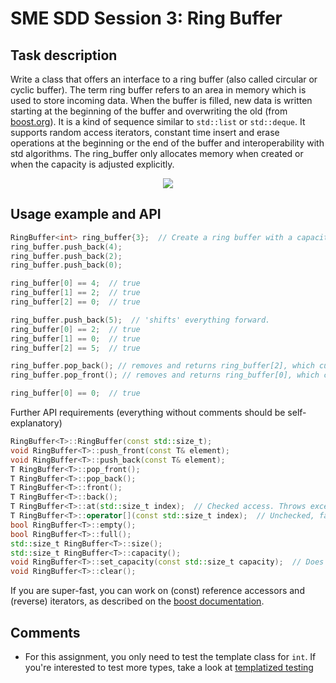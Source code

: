 # SME SDD Session 3: Ring Buffer

## Task description

Write a class that offers an interface to a ring buffer (also called circular or cyclic buffer). The term ring buffer refers to an area in memory which is used to store incoming data. When the buffer is filled, new data is written starting at the beginning of the buffer and overwriting the old (from [boost.org](https://www.boost.org/doc/libs/1_61_0/doc/html/circular_buffer.html)). It is a kind of sequence similar to `std::list` or `std::deque`. It supports random access iterators, constant time insert and erase operations at the beginning or the end of the buffer and interoperability with std algorithms.
The ring_buffer only allocates memory when created or when the capacity is adjusted explicitly.

<div style="text-align:center"><img src="https://www.boost.org/doc/libs/1_61_0/libs/circular_buffer/doc/images/circular_buffer.png" /></div>

## Usage example and API

```c++
RingBuffer<int> ring_buffer{3};  // Create a ring buffer with a capacity for 3 integers. Shall also support other types via template
ring_buffer.push_back(4);
ring_buffer.push_back(2);
ring_buffer.push_back(0);

ring_buffer[0] == 4;  // true
ring_buffer[1] == 2;  // true
ring_buffer[2] == 0;  // true

ring_buffer.push_back(5);  // 'shifts' everything forward.
ring_buffer[0] == 2;  // true
ring_buffer[1] == 0;  // true
ring_buffer[2] == 5;  // true

ring_buffer.pop_back(); // removes and returns ring_buffer[2], which currently equals 5
ring_buffer.pop_front(); // removes and returns ring_buffer[0], which currently equals 2

ring_buffer[0] == 0;  // true
```

Further API requirements (everything without comments should be self-explanatory)
```c++
RingBuffer<T>::RingBuffer(const std::size_t);
void RingBuffer<T>::push_front(const T& element);
void RingBuffer<T>::push_back(const T& element);
T RingBuffer<T>::pop_front();
T RingBuffer<T>::pop_back();
T RingBuffer<T>::front();
T RingBuffer<T>::back();
T RingBuffer<T>::at(std::size_t index);  // Checked access. Throws exception if out of bounds
T RingBuffer<T>::operator[](const std::size_t index);  // Unchecked, fast access. Undefined behavior if out of bounds.
bool RingBuffer<T>::empty();
bool RingBuffer<T>::full();
std::size_t RingBuffer<T>::size();
std::size_t RingBuffer<T>::capacity();
void RingBuffer<T>::set_capacity(const std::size_t capacity);  // Does not change data if new capacity is larger than old. Cuts off from back if new capacity is smaller than old.
void RingBuffer<T>::clear();
```

If you are super-fast, you can work on (const) reference accessors and (reverse) iterators, as described on the [boost documentation](https://www.boost.org/doc/libs/1_48_0/libs/circular_buffer/doc/circular_buffer.html).

## Comments

- For this assignment, you only need to test the template class for `int`. If you're interested to test more types, take a look at [templatized testing](https://github.com/google/googletest/blob/master/googletest/docs/advanced.md#typed-tests)